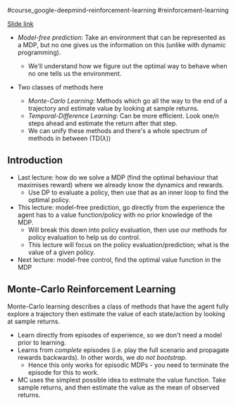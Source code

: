 #course_google-deepmind-reinforcement-learning #reinforcement-learning 

[Slide link](https://www.davidsilver.uk/wp-content/uploads/2020/03/MC-TD.pdf)

- *Model-free prediction*: Take an environment that can be represented as a MDP, but no one gives us the information on this (unlike with dynamic programming).
    - We'll understand how we figure out the optimal way to behave when no one tells us the environment.

- Two classes of methods here
    - *Monte-Carlo Learning*: Methods which go all the way to the end of a trajectory and estimate value by looking at sample returns.
    - *Temporal-Difference Learning*: Can be more efficient. Look one/n steps ahead and estimate the return after that step.
    - We can unify these methods and there's a whole spectrum of methods in between (TD($\lambda$))
## Introduction

- Last lecture: how do we solve a MDP (find the optimal behaviour that maximises reward) where we already know the dynamics and rewards. 
    - Use DP to evaluate a policy, then use that as an inner loop to find the optimal policy.
- This lecture: model-free prediction, go directly from the experience the agent has to a value function/policy with no prior knowledge of the MDP.
    - Will break this down into policy evaluation, then use our methods for policy evaluation to help us do control.
    - This lecture will focus on the policy evaluation/prediction; what is the value of a given policy.
- Next lecture: model-free control, find the optimal value function in the MDP

## Monte-Carlo Reinforcement Learning

Monte-Carlo learning describes a class of methods that have the agent fully explore a trajectory then estimate the value of each state/action by looking at sample returns.

- Learn directly from episodes of experience, so we don't need a model prior to learning.
- Learns from *complete* episodes (i.e. play the full scenario and propagate rewards backwards). In other words, we *do not bootstrap*.
    - Hence this only works for episodic MDPs - you need to terminate the episode for this to work.
- MC uses the simplest possible idea to estimate the value function. Take sample returns, and then estimate the value as the mean of observed returns.